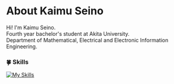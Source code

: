 # About Kaimu Seino
Hi! I'm Kaimu Seino. <br />
Fourth year bachelor's student at Akita University.<br />
Department of Mathematical, Electrical and Electronic Information Engineering.<br />

### 🍀 Skills
[![My Skills](https://skillicons.dev/icons?i=ts,js,html,css,php,python,go,react,next,git,github,figma&perline=5)](https://skillicons.dev)

